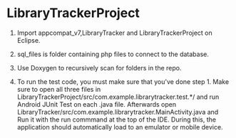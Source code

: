 LibraryTrackerProject
=====================

1. Import appcompat_v7,LibraryTracker and LibraryTrackerProject on Eclipse.

2. sql_files is folder containing php files to connect to the database.

3. Use Doxygen to recursively scan for folders in the repo.

4. To run the test code, you must make sure that you've done step 1. Make sure to open all three files in LibraryTrackerProject/src/com.example.librarytracker.test.*/ and run Android JUnit Test on each .java file.
Afterwards open LibraryTracker/src/com.example.librarytracker.MainActivity.java and Run it with the run commmand
at the top of the IDE. During this, the application should automatically load to an emulator or mobile device.